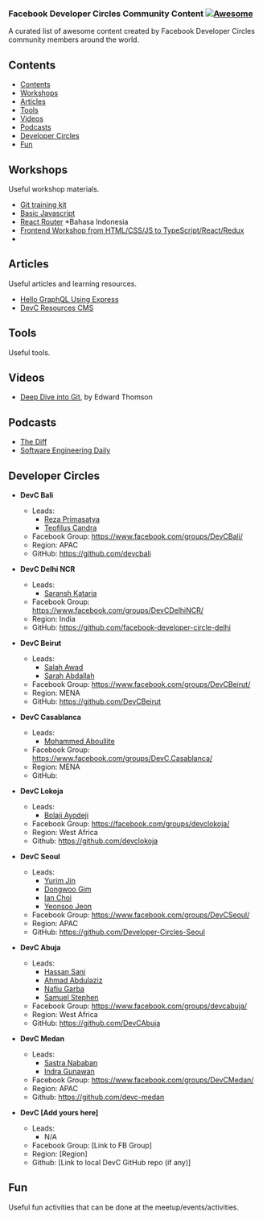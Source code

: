 ### **Facebook Developer Circles Community Content** [![Awesome](https://cdn.rawgit.com/sindresorhus/awesome/d7305f38d29fed78fa85652e3a63e154dd8e8829/media/badge.svg)](https://github.com/sindresorhus/awesome)

A curated list of awesome content created by Facebook Developer Circles community members around the world.


## Contents

- [Contents](#contents)
- [Workshops](#workshops)
- [Articles](#articles)
- [Tools](#tools)
- [Videos](#videos)
- [Podcasts](#podcasts)
- [Developer Circles](#developer-circles)
- [Fun](#fun)



## Workshops

Useful workshop materials.

- [Git training kit](https://github.github.com/training-kit/)
- [Basic Javascript](https://github.com/bpesquet/thejsway)
- [React Router](https://github.com/DevCBali/react-router-workshop) *Bahasa Indonesia
- [Frontend Workshop from HTML/CSS/JS to TypeScript/React/Redux](https://github.com/microsoft/frontend-bootcamp)
- 

## Articles

Useful articles and learning resources.

- [Hello GraphQL Using Express](https://www.wisdomgeek.com/development/web-development/hello-graphql-using-express/)
- [DevC Resources CMS](https://developercircleresources.com/)

## Tools

Useful tools.


## Videos

- [Deep Dive into Git](https://www.youtube.com/watch?v=dBSHLb1B8sw), by Edward Thomson

## Podcasts

- [The Diff](https://thediffpodcast.com/)
- [Software Engineering Daily](https://softwareengineeringdaily.com/)


## Developer Circles


+ **DevC Bali**
  - Leads: 
    - [Reza Primasatya](https://github.com/rezaprimasatya)
    - [Teofilus Candra](https://github.com/teofiluscandra)
  - Facebook Group: https://www.facebook.com/groups/DevCBali/
  - Region: APAC
  - GitHub: https://github.com/devcbali
  
 + **DevC Delhi NCR**
    - Leads: 
      - [Saransh Kataria](https://github.com/saranshkataria)
    - Facebook Group: https://www.facebook.com/groups/DevCDelhiNCR/
    - Region: India
    - GitHub: https://github.com/facebook-developer-circle-delhi
  
+ **DevC Beirut**
  - Leads: 
    - [Salah Awad](https://github.com/salahawad)
    - [Sarah Abdallah](https://www.facebook.com/sarah.abdallah.lb)
  - Facebook Group: https://www.facebook.com/groups/DevCBeirut/
  - Region: MENA
  - GitHub: https://github.com/DevCBeirut
  
+ **DevC Casablanca**
  - Leads: 
    - [Mohammed Aboullite](https://github.com/aboullaite)
  - Facebook Group: https://www.facebook.com/groups/DevC.Casablanca/
  - Region: MENA
  - GitHub: 
    
+ **DevC Lokoja**
  - Leads: 
    - [Bolaji Ayodeji](https://github.com/BolajiAyodeji)
  - Facebook Group: https://facebook.com/groups/devclokoja/
  - Region: West Africa
  - Github: https://github.com/devclokoja

+ **DevC Seoul**
  - Leads: 
    - [Yurim Jin](https://github.com/milooy)
    - [Dongwoo Gim](https://github.com/gimdongwoo)
    - [Ian Choi]()
    - [Yeonsoo Jeon]()
  - Facebook Group: https://www.facebook.com/groups/DevCSeoul/
  - Region: APAC
  - GitHub: https://github.com/Developer-Circles-Seoul
  
+ **DevC Abuja**
  - Leads: 
    - [Hassan Sani](https://github.com/inidaname)
    - [Ahmad Abdulaziz](https://github.com/devamaz)
    - [Nafiu Garba](https://github.com/naslig)
    - [Samuel Stephen](https://github.com/samora4biz)
  - Facebook Group: https://www.facebook.com/groups/devcabuja/
  - Region: West Africa
  - GitHub: https://github.com/DevCAbuja

+ **DevC Medan**
  - Leads: 
    - [Sastra Nababan](https://github.com/SastraNababan)
    - [Indra Gunawan](https://github.com/IndraGunawan)
  - Facebook Group: https://www.facebook.com/groups/DevCMedan/
  - Region: APAC
  - Github: https://github.com/devc-medan


+ **DevC [Add yours here]**
  - Leads: 
    - N/A
  - Facebook Group: [Link to FB Group]
  - Region: [Region]
  - Github: [Link to local DevC GitHub repo (if any)]


## Fun

Useful fun activities that can be done at the meetup/events/activities.
